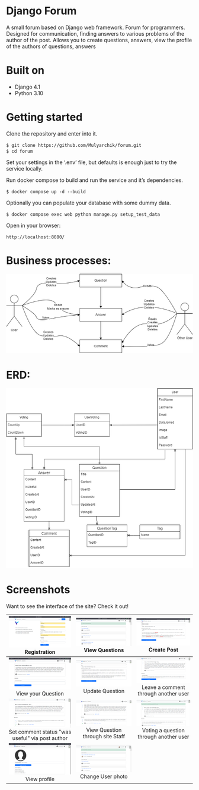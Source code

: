 # Django Forum #

A small forum based on Django web framework. Forum for programmers. Designed for communication, finding answers to
various problems of the author of the post. Allows you to create questions, answers, view the profile of the
authors of questions, answers

# Built on #

* Django 4.1
* Python 3.10


# Getting started #

Clone the repository and enter into it.

``` 
$ git clone https://github.com/Mulyarchik/forum.git
$ cd forum
```

Set your settings in the ‘.env’ file, but defaults is enough just to try the service locally.

Run docker compose to build and run the service and it’s dependencies.

```
$ docker compose up -d --build
```

Optionally you can populate your database with some dummy data.

```
$ docker compose exec web python manage.py setup_test_data
```

Open in your browser:

```
http://localhost:8080/
```


# Business processes: #

![image](assets/business_processes.png)

# ERD: #

![image](assets/erd.drawio.png)


# Screenshots #

Want to see the interface of the site? Check it out!

|                           ![](assets/registration.png) Registration                           |               ![](assets/view_questions.png)   View Questions               |                         ![](assets/create_post.png)    Create Post                          |
|:---------------------------------------------------------------------------------------------:|:---------------------------------------------------------------------------:|:-------------------------------------------------------------------------------------------:|
|              ![](assets/view_question_through_author.png)    View your Question               |             ![](assets/update_question.png)    Update Question              | ![](assets/leave_a_comment_through_another_user.png)   Leave a comment through another user |
| ![](assets/set_useful_status_to_answer.png)   Set comment status "was useful" via post author | ![](assets/view_thread_through_staff.png)  View Question through site Staff |         ![](assets/question_rating_up.png)   Voting a question through another user         |
|                          ![](assets/view_profile.png)  View profile                           |               ![](assets/update_photo.png)  Change User photo               |                                                                                             |
